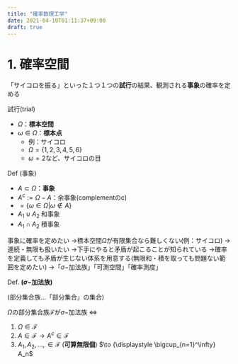 ```yaml
---
title: "確率数理工学"
date: 2021-04-10T01:11:37+09:00
draft: true
---
```


# 1. 確率空間

「サイコロを振る」といった１つ１つの**試行**の結果、観測される**事象**の確率を定める

試行(trial)
- $\Omega$：**標本空間**
- $\omega \in \Omega$：**標本点**
  - 例：サイコロ
  - $\Omega = \lbrace 1,2,3,4,5,6\rbrace$
  - $\omega = 2$など、サイコロの目

Def (事象)
- $A \subset \Omega$：**事象**
- $A^c := \Omega - A$：余事象(complementのc)
- $= \lbrace \omega \in \Omega \vert \omega \not \in A \rbrace$
- $A_1 \cup A_2$ 和事象
- $A_1 \cap A_2$ 積事象

事象に確率を定めたい
$\to$標本空間$\Omega$が有限集合なら難しくない(例：サイコロ)
$\to$連続・無限も扱いたい
$\to$下手にやると矛盾が起こることが知られている
$\to$確率を定義しても矛盾が生じない体系を用意する(無限和・積を取っても問題ない範囲を定めたい)
$\to$「$\sigma-$加法族」「可測空間」「確率測度」

Def. **($\sigma-$加法族)** 

(部分集合族…「部分集合」の集合)

$\Omega$の部分集合族$\mathcal{F}$が$\sigma-$加法族
$\iff$
1. $\Omega \in \mathcal{F}$
2. $A \in \mathcal{F} \to A^c \in \mathcal{F}$
3. $A_1,A_2,\ldots, \in \mathcal{F}$ (**可算無限個**)
  $\to {\displaystyle \bigcup_{n=1}^\infty} A_n$